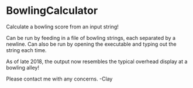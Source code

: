 # BowlingCalculator
Calculate a bowling score from an input string!

Can be run by feeding in a file of bowling strings, each separated by a newline. Can also be run by opening the executable and typing out the string each time.

As of late 2018, the output now resembles the typical overhead display at a bowling alley!

Please contact me with any concerns.
-Clay

